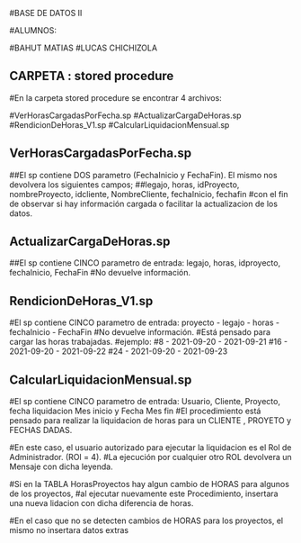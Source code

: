 #BASE DE DATOS II

#ALUMNOS:

#BAHUT MATIAS
#LUCAS CHICHIZOLA 

##  CARPETA : stored procedure ### 
#En la carpeta stored procedure se encontrar 4 archivos:

#VerHorasCargadasPorFecha.sp
#ActualizarCargaDeHoras.sp
#RendicionDeHoras_V1.sp
#CalcularLiquidacionMensual.sp



## VerHorasCargadasPorFecha.sp ##  
##El sp contiene DOS parametro (FechaInicio y FechaFin). El mismo nos devolvera los siguientes campos;
##legajo, horas, idProyecto, nombreProyecto, idcliente, NombreCliente, fechaInicio, fechafin
#con el fin de observar si hay información cargada o facilitar la actualizacion de los datos.


## ActualizarCargaDeHoras.sp ##  
##El sp contiene CINCO parametro de entrada: legajo, horas, idproyecto, fechaInicio, FechaFin
#No devuelve información.


## RendicionDeHoras_V1.sp ##  
#El sp contiene CINCO parametro de entrada: proyecto - legajo - horas - fechaInicio - FechaFin
#No devuelve información.
#Está pensado para cargar las horas trabajadas.
#ejemplo:
#8 -  2021-09-20 - 2021-09-21
#16 - 2021-09-20 - 2021-09-22
#24 - 2021-09-20 - 2021-09-23

## CalcularLiquidacionMensual.sp ##  

#El sp contiene CINCO parametro de entrada: Usuario, Cliente, Proyecto, fecha liquidacion Mes inicio y Fecha Mes fin 
#El procedimiento está pensado para realizar la liquidacion de horas para un CLIENTE , PROYETO y FECHAS DADAS.

#En este caso, el usuario autorizado para ejecutar la liquidacion es el Rol de Administrador. (ROl = 4).
#La ejecución por cualquier otro ROL devolvera un Mensaje con dicha leyenda.

#Si en la TABLA HorasProyectos hay algun cambio de HORAS para algunos de los proyectos,
#al ejecutar nuevamente este Procedimiento, insertara una nueva lidacion con dicha diferencia de horas.

#En el caso que no se detecten cambios de HORAS para los proyectos, el mismo no insertara datos extras